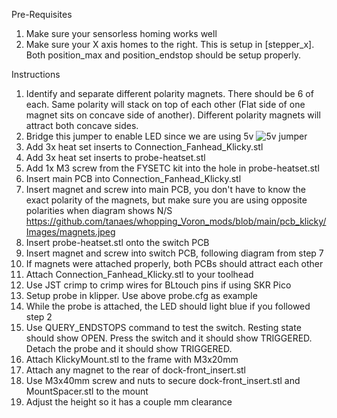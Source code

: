 Pre-Requisites
1. Make sure your sensorless homing works well
2. Make sure your X axis homes to the right. This is setup in [stepper_x]. Both position_max and position_endstop should be setup properly.

Instructions
1. Identify and separate different polarity magnets. There should be 6 of each. Same polarity will stack on top of each other (Flat side of one magnet sits on concave side of another). Different polarity magnets will attract both concave sides.
2. Bridge this jumper to enable LED since we are using 5v
![5v jumper](https://github.com/tanaes/whopping_Voron_mods/blob/main/pcb_klicky/Images/5v.jpeg)
3. Add 3x heat set inserts to Connection_Fanhead_Klicky.stl
4. Add 3x heat set inserts to probe-heatset.stl
5. Add 1x M3 screw from the FYSETC kit into the hole in probe-heatset.stl
6. Insert main PCB into Connection_Fanhead_Klicky.stl
7. Insert magnet and screw into main PCB, you don't have to know the exact polarity of the magnets, but make sure you are using opposite polarities when diagram shows N/S
https://github.com/tanaes/whopping_Voron_mods/blob/main/pcb_klicky/Images/magnets.jpeg
8. Insert probe-heatset.stl onto the switch PCB
9. Insert magnet and screw into switch PCB, following diagram from step 7
10. If magnets were attached properly, both PCBs should attract each other
11. Attach Connection_Fanhead_Klicky.stl to your toolhead
12. Use JST crimp to crimp wires for BLtouch pins if using SKR Pico
13. Setup probe in klipper. Use above probe.cfg as example
14. While the probe is attached, the LED should light blue if you followed step 2
15. Use QUERY_ENDSTOPS command to test the switch. Resting state should show OPEN. Press the switch and it should show TRIGGERED. Detach the probe and it should show TRIGGERED.
16. Attach KlickyMount.stl to the frame with M3x20mm
17. Attach any magnet to the rear of dock-front_insert.stl
18. Use M3x40mm screw and nuts to secure dock-front_insert.stl and MountSpacer.stl to the mount
19. Adjust the height so it has a couple mm clearance
